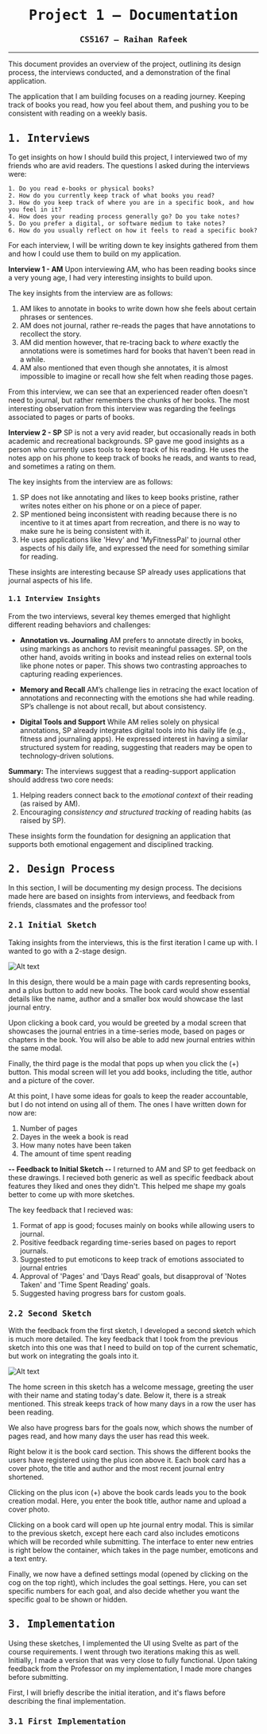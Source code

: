 <div align="center">

<h1 style="font-family:Consolas, monospace;">Project 1 – Documentation</h1>
<h3 style="font-family:Consolas, monospace;">CS5167 – Raihan Rafeek</h3>

</div>

---

This document provides an overview of the project, outlining its design process, the interviews conducted, and a demonstration of the final application.

The application that I am building focuses on a reading journey. Keeping track of books you read, how you feel about them, and pushing you to be consistent with reading on a weekly basis.

<h2 style="font-family:Consolas, monospace;">1. Interviews</h2>
To get insights on how I should build this project, I interviewed two of my friends who are avid readers. The questions I asked during the interviews were:

```
1. Do you read e-books or physical books?
2. How do you currently keep track of what books you read?
3. How do you keep track of where you are in a specific book, and how you feel in it?
4. How does your reading process generally go? Do you take notes?
5. Do you prefer a digital, or software medium to take notes?
6. How do you usually reflect on how it feels to read a specific book?

```
For each interview, I will be writing down te key insights gathered from them and how I could use them to build on my application.

<p>

**Interview 1 - AM**
Upon interviewing AM, who has been reading books since a very young age, I had very interesting insights to build upon.

The key insights from the interview are as follows:
1. AM likes to annotate in books to write down how she feels about certain phrases or sentences.
2. AM does not journal, rather re-reads the pages that have annotations to recollect the story.
3. AM did mention however, that re-tracing back to _where_ exactly the annotations were is sometimes hard for books that haven't been read in a while.
4. AM also mentioned that even though she annotates, it is almost impossible to imagine or recall how she felt when reading those pages.

From this interview, we can see that an experienced reader often doesn't need to journal, but rather remembers the chunks of her books. The most interesting observation from this interview was regarding the feelings associated to pages or parts of books.

<p>

**Interview 2 - SP**
SP is not a very avid reader, but occasionally reads in both academic and recreational backgrounds. SP gave me good insights as a person who currently uses tools to keep track of his reading. He uses the notes app on his phone to keep track of books he reads, and wants to read, and sometimes a rating on them.

The key insights from the interview are as follows:
1. SP does not like annotating and likes to keep books pristine, rather writes notes either on his phone or on a piece of paper.
2. SP mentioned being inconsistent with reading because there is no incentive to it at times apart from recreation, and there is no way to make sure he is being consistent with it.
3. He uses applications like 'Hevy' and 'MyFitnessPal' to journal other aspects of his daily life, and expressed the need for something similar for reading.

These insights are interesting because SP already uses applications that journal aspects of his life.

<h4 style="font-family:Consolas, monospace;">1.1 Interview Insights</h4>

From the two interviews, several key themes emerged that highlight different reading behaviors and challenges:

- **Annotation vs. Journaling**
  AM prefers to annotate directly in books, using markings as anchors to revisit meaningful passages. SP, on the other hand, avoids writing in books and instead relies on external tools like phone notes or paper. This shows two contrasting approaches to capturing reading experiences.

- **Memory and Recall**
  AM’s challenge lies in retracing the exact location of annotations and reconnecting with the emotions she had while reading. SP’s challenge is not about recall, but about consistency.

- **Digital Tools and Support**
  While AM relies solely on physical annotations, SP already integrates digital tools into his daily life (e.g., fitness and journaling apps). He expressed interest in having a similar structured system for reading, suggesting that readers may be open to technology-driven solutions.

**Summary:**
The interviews suggest that a reading-support application should address two core needs:
1. Helping readers connect back to the *emotional context* of their reading (as raised by AM).
2. Encouraging *consistency and structured tracking* of reading habits (as raised by SP).

These insights form the foundation for designing an application that supports both emotional engagement and disciplined tracking.


<h2 style="font-family:Consolas, monospace;">2. Design Process</h2>
In this section, I will be documenting my design process. The decisions made here are based on insights from interviews, and feedback from friends, classmates and the professor too!

<h3 style="font-family:Consolas, monospace;">2.1 Initial Sketch</h3>
Taking insights from the interviews, this is the first iteration I came up with. I wanted to go with a 2-stage design.

![Alt text](./design1.jpeg)

In this design, there would be a main page with cards representing books, and a plus button to add new books. The book card would show essential details like the name, author and a smaller box would showcase the last journal entry.

Upon clicking a book card, you would be greeted by a modal screen that showcases the journal entries in a time-series mode, based on pages or chapters in the book.
You will also be able to add new journal entries within the same modal.

Finally, the third page is the modal that pops up when you click the (+) button. This modal screen will let you add books, including the title, author and a picture of the cover.

At this point, I have some ideas for goals to keep the reader accountable, but I do not intend on using all of them. The ones I have written down for now are:
1. Number of pages
2. Dayes in the week a book is read
3. How many notes have been taken
4. The amount of time spent reading

**-- Feedback to Initial Sketch --**
I returned to AM and SP to get feedback on these drawings. I recieved both generic as well as specific feedback about features they liked and ones they didn't. This helped me shape my goals better to come up with more sketches.

The key feedback that I recieved was:
1. Format of app is good; focuses mainly on books while allowing users to journal.
2. Positive feedback regarding time-series based on pages to report journals.
3. Suggested to put emoticons to keep track of emotions associated to journal entries
4. Approval of 'Pages' and 'Days Read' goals, but disapproval of 'Notes Taken' and 'Time Spent Reading' goals.
5. Suggested having progress bars for custom goals.

<h3 style="font-family:Consolas, monospace;">2.2 Second Sketch</h3>
With the feedback from the first sketch, I developed a second sketch which is much more detailed. The key feedback that I took from the previous sketch into this one was that I need to build on top of the current schematic, but work on integrating the goals into it. 

![Alt text](./design2.jpeg)

The home screen in this sketch has a welcome message, greeting the user with their name and stating today's date. Below it, there is a streak mentioned. This streak keeps track of how many days in a row the user has been reading.

We also have progress bars for the goals now, which shows the number of pages read, and how many days the user has read this week.

Right below it is the book card section. This shows the different books the users have registered using the plus icon above it. Each book card has a cover photo, the title and author and the most recent journal entry shortened.

Clicking on the plus icon (+) above the book cards leads you to the book creation modal. Here, you enter the book title, author name and upload a cover photo. 

Clicking on a book card will open up hte journal entry modal. This is similar to the previous sketch, except here each card also includes emoticons which will be recorded while submitting. The interface to enter new entries is right below the container, which takes in the page number, emoticons and a text entry.

Finally, we now have a defined settings modal (opened by clicking on the cog on the top right), which includes the goal settings. Here, you can set specific numbers for each goal, and also decide whether you want the specific goal to be shown or hidden.

<h2 style="font-family:Consolas, monospace;">3. Implementation</h2>

Using these sketches, I implemented the UI using Svelte as part of the course requirements. I went through two iterations making this as well. Initially, I made a version that was very close to fully functional. Upon taking feedback from the Professor on my implementation, I made more changes before submitting.

First, I will briefly describe the initial iteration, and it's flaws before describing the final implementation.

<h3 style="font-family:Consolas, monospace;">3.1 First Implementation</h3>
